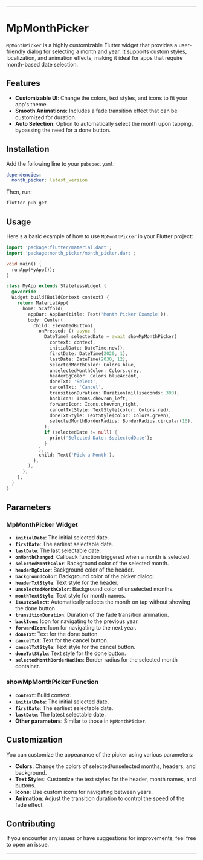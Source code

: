 

---

# MpMonthPicker

`MpMonthPicker` is a highly customizable Flutter widget that provides a user-friendly dialog for selecting a month and year. It supports custom styles, localization, and animation effects, making it ideal for apps that require month-based date selection.

## Features

- **Customizable UI**: Change the colors, text styles, and icons to fit your app's theme.
- **Smooth Animations**: Includes a fade transition effect that can be customized for duration.
- **Auto Selection**: Option to automatically select the month upon tapping, bypassing the need for a done button.

## Installation

Add the following line to your `pubspec.yaml`:

```yaml
dependencies:
  month_picker: latest_version
```

Then, run:

```bash
flutter pub get
```

## Usage

Here's a basic example of how to use `MpMonthPicker` in your Flutter project:

```dart
import 'package:flutter/material.dart';
import 'package:month_picker/month_picker.dart';

void main() {
  runApp(MyApp());
}

class MyApp extends StatelessWidget {
  @override
  Widget build(BuildContext context) {
    return MaterialApp(
      home: Scaffold(
        appBar: AppBar(title: Text('Month Picker Example')),
        body: Center(
          child: ElevatedButton(
            onPressed: () async {
              DateTime? selectedDate = await showMpMonthPicker(
                context: context,
                initialDate: DateTime.now(),
                firstDate: DateTime(2020, 1),
                lastDate: DateTime(2030, 12),
                selectedMonthColor: Colors.blue,
                unselectedMonthColor: Colors.grey,
                headerBgColor: Colors.blueAccent,
                doneTxt: 'Select',
                cancelTxt: 'Cancel',
                transitionDuration: Duration(milliseconds: 300),
                backIcon: Icons.chevron_left,
                forwardIcon: Icons.chevron_right,
                cancelTxtStyle: TextStyle(color: Colors.red),
                doneTxtStyle: TextStyle(color: Colors.green),
                selectedMonthBorderRadius: BorderRadius.circular(16),
              );
              if (selectedDate != null) {
                print('Selected Date: $selectedDate');
              }
            },
            child: Text('Pick a Month'),
          ),
        ),
      ),
    );
  }
}
```

## Parameters

### MpMonthPicker Widget

- **`initialDate`**: The initial selected date.
- **`firstDate`**: The earliest selectable date.
- **`lastDate`**: The last selectable date.
- **`onMonthChanged`**: Callback function triggered when a month is selected.
- **`selectedMonthColor`**: Background color of the selected month.
- **`headerBgColor`**: Background color of the header.
- **`backgroundColor`**: Background color of the picker dialog.
- **`headerTxtStyle`**: Text style for the header.
- **`unselectedMonthColor`**: Background color of unselected months.
- **`monthTextStyle`**: Text style for month names.
- **`isAutoSelect`**: Automatically selects the month on tap without showing the done button.
- **`transitionDuration`**: Duration of the fade transition animation.
- **`backIcon`**: Icon for navigating to the previous year.
- **`forwardIcon`**: Icon for navigating to the next year.
- **`doneTxt`**: Text for the done button.
- **`cancelTxt`**: Text for the cancel button.
- **`cancelTxtStyle`**: Text style for the cancel button.
- **`doneTxtStyle`**: Text style for the done button.
- **`selectedMonthBorderRadius`**: Border radius for the selected month container.

### showMpMonthPicker Function

- **`context`**: Build context.
- **`initialDate`**: The initial selected date.
- **`firstDate`**: The earliest selectable date.
- **`lastDate`**: The latest selectable date.
- **Other parameters**: Similar to those in `MpMonthPicker`.

## Customization

You can customize the appearance of the picker using various parameters:

- **Colors**: Change the colors of selected/unselected months, headers, and background.
- **Text Styles**: Customize the text styles for the header, month names, and buttons.
- **Icons**: Use custom icons for navigating between years.
- **Animation**: Adjust the transition duration to control the speed of the fade effect.


## Contributing

If you encounter any issues or have suggestions for improvements, feel free to open an issue.

 
---
